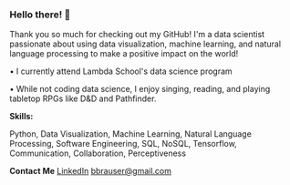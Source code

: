 ### Hello there! 👋

Thank you so much for checking out my GitHub! I'm a data scientist passionate about using data visualization, machine learning, and natural language processing to make a positive impact on the world!

• I currently attend Lambda School's data science program

• While not coding data science, I enjoy singing, reading, and playing tabletop RPGs like D&D and Pathfinder.

**Skills:**

Python, Data Visualization, Machine Learning, Natural Language Processing, Software Engineering, SQL, NoSQL, Tensorflow, Communication, Collaboration, Perceptiveness

**Contact Me**
[LinkedIn](https://www.linkedin.com/in/bbrauserds/)
[bbrauser@gmail.com](mailto:bbrauser@gmail.com)
